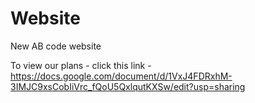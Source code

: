 # Website
New AB code website

To view our plans - click this link - https://docs.google.com/document/d/1VxJ4FDRxhM-3IMJC9xsCobIiVrc_fQoU5QxlqutKXSw/edit?usp=sharing
